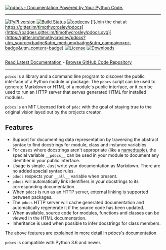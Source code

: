[![pdocs - Documentation Powered by Your Python Code.](https://raw.github.com/timothycrosley/pdocs/master/art/logo_large.png)](https://timothycrosley.github.io/pdocs/)
_________________

[![PyPI version](https://badge.fury.io/py/pdocs.svg)](http://badge.fury.io/py/pdocs)
[![Build Status](https://travis-ci.org/timothycrosley/pdocs.svg?branch=master)](https://travis-ci.org/timothycrosley/pdocs)
[![codecov](https://codecov.io/gh/timothycrosley/pdocs/branch/master/graph/badge.svg)](https://codecov.io/gh/timothycrosley/pdocs)
[![Join the chat at https://gitter.im/timothycrosley/pdocs](https://badges.gitter.im/timothycrosley/pdocs.svg)](https://gitter.im/timothycrosley/pdocs?utm_source=badge&utm_medium=badge&utm_campaign=pr-badge&utm_content=badge)
[![License](https://img.shields.io/github/license/mashape/apistatus.svg)](https://pypi.python.org/pypi/pdocs/)
[![Downloads](https://pepy.tech/badge/pdocs)](https://pepy.tech/project/pdocs)
_________________

[Read Latest Documentation](https://timothycrosley.github.io/pdocs/) - [Browse GitHub Code Repository](https://github.com/timothycrosley/pdocs/)
_________________


`pdocs` is a library and a command line program to discover the public
interface of a Python module or package. The `pdocs` script can be used to
generate Markdown or HTML of a module's public interface, or it can be used
to run an HTTP server that serves generated HTML for installed modules.

`pdocs` is an MIT Licensed fork of `pdoc` with the goal of staying true to the original vision
layed out by the projects creator.

Features
--------

* Support for documenting data representation by traversing the abstract syntax
  to find docstrings for module, class and instance variables.
* For cases where docstrings aren't appropriate (like a
  [namedtuple](http://docs.python.org/2.7/library/collections.html#namedtuple-factory-function-for-tuples-with-named-fields)),
  the special variable `__pdocs__` can be used in your module to
  document any identifier in your public interface.
* Usage is simple. Just write your documentation as Markdown. There are no
  added special syntax rules.
* `pdocs` respects your `__all__` variable when present.
* `pdocs` will automatically link identifiers in your docstrings to its
  corresponding documentation.
* When `pdocs` is run as an HTTP server, external linking is supported between
  packages.
* The `pdocs` HTTP server will cache generated documentation and automatically
  regenerate it if the source code has been updated.
* When available, source code for modules, functions and classes can be viewed
  in the HTML documentation.
* Inheritance is used when possible to infer docstrings for class members.

The above features are explained in more detail in pdocs's documentation.

`pdocs` is compatible with Python 3.6 and newer.

